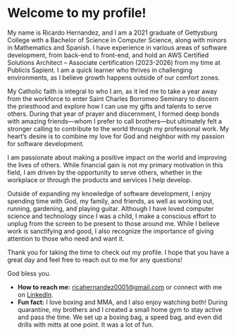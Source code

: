 # Welcome to my profile!

My name is Ricardo Hernandez, and I am a 2021 graduate of Gettysburg College with a Bachelor of Science in Computer Science, along with minors in Mathematics and Spanish. I have experience in various areas of software development, from back-end to front-end, and hold an AWS Certified Solutions Architect – Associate certification (2023-2026) from my time at Publicis Sapient. I am a quick learner who thrives in challenging environments, as I believe growth happens outside of our comfort zones.

My Catholic faith is integral to who I am, as it led me to take a year away from the workforce to enter Saint Charles Borromeo Seminary to discern the priesthood and explore how I can use my gifts and talents to serve others. During that year of prayer and discernment, I formed deep bonds with amazing friends—whom I prefer to call brothers—but ultimately felt a stronger calling to contribute to the world through my professional work. My heart’s desire is to combine my love for God and neighbor with my passion for software development.

I am passionate about making a positive impact on the world and improving the lives of others. While financial gain is not my primary motivation in this field, I am driven by the opportunity to serve others, whether in the workplace or through the products and services I help develop.

Outside of expanding my knowledge of software development, I enjoy spending time with God, my family, and friends, as well as working out, running, gardening, and playing guitar. Although I have loved computer science and technology since I was a child, I make a conscious effort to unplug from the screen to be present to those around me. While I believe work is sanctifying and good, I also recognize the importance of giving attention to those who need and want it.

Thank you for taking the time to check out my profile. I hope that you have a great day and feel free to reach out to me for any questions!

God bless you.

- **How to reach me:** [ricahernandez0001@gmail.com](mailto:ricahernandez0001@gmail.com) or connect with me on [LinkedIn](https://www.linkedin.com/in/ricardohern/).
- **Fun fact:** I love boxing and MMA, and I also enjoy watching both! During quarantine, my brothers and I created a small home gym to stay active and pass the time. We set up a boxing bag, a speed bag, and even did drills with mitts at one point. It was a lot of fun.

<!---
ricardoh2021/ricardoh2021 is a ✨ special ✨ repository because its `README.md` (this file) appears on your GitHub profile.
You can click the Preview link to take a look at your changes.
--->
